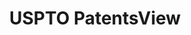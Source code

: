 ---
layout: default
bigquery: https://console.cloud.google.com/bigquery?p=patents-public-data&d=patentsview&page=dataset
citation: Attribution should be given to PatentsView for use, distribution, or derivative
  works.
code: https://github.com/CSSIP-AIR/PatentsView-Code-Snippets/
contributors: USPTO
cost: None
description: 'PatentsView includes US patent data including raw data (summaries, applications,
  pregrant applications), disambugations of inventors and assignees, and inventor
  gender estimates.  Also foreign priority data, # of figures and sheets, and government
  interest statements.'
documentation: https://patentsview.org/query/builder-faqs
last_edit: Mon, 04 Apr 2022 19:02:57 GMT
location: https://patentsview.org/
maintained_by: USPTO
record_creation_timestamp: 12/2/2020 17:20:46
schema_fields: '[''dependent'', ''rawinventor_id'', ''country_transformed'', ''application_id'',
  ''date'', ''latin_name'', ''uuid'', ''country'', ''filename'', ''disamb_inventor_id_20190820'',
  ''longitude'', ''assignee_id'', ''f371_date'', ''classification_value'', ''lname'',
  ''name'', ''level_two'', ''ipc_version_indicator'', ''male'', ''mainclass_id'',
  ''disamb_assignee_id_20190312'', ''disamb_inventor_id_20180528'', ''county'', ''latlong'',
  ''field_id'', ''num_claims'', ''num_sheets'', ''ipc_class'', ''exemplary'', ''group_id'',
  ''disamb_inventor_id_20171226'', ''_371_date'', ''field_title'', ''state_fips'',
  ''organization_id'', ''classification_level'', ''term_disclaimer'', ''main_group'',
  ''city'', ''id'', ''inventor_id'', ''level_three'', ''category_id'', ''publication_number'',
  ''category'', ''subgroup_id'', ''sector_title'', ''disamb_assignee_id_20190820'',
  ''classification_status'', ''withdrawn'', ''disamb_assignee_id_20200929'', ''disamb_assignee_id_20181127'',
  ''number'', ''term_grant'', ''disamb_assignee_id_20200630'', ''action_date'', ''doc_type'',
  ''disamb_inventor_id_20171003'', ''kind'', ''male_flag'', ''rawlocation_id'', ''subcategory_id'',
  ''variety'', ''disamb_inventor_id_20200929'', ''group'', ''title'', ''section_id'',
  ''rule_47'', ''attribution_status'', ''rawassignee_id'', ''series_code'', ''gi_statement'',
  ''disamb_inventor_id_20191008'', ''disamb_assignee_id_20200331'', ''classification_data_source'',
  ''type'', ''length'', ''citation_id'', ''rel_id'', ''disamb_inventor_id_20181127'',
  ''subgroup'', ''lawyer_id'', ''disamb_assignee_id_20191231'', ''relkind'', ''contract_award_number'',
  ''level_one'', ''county_fips'', ''text'', ''disamb_inventor_id_20191231'', ''state'',
  ''applicant_type'', ''num_figures'', ''subsection_id'', ''role'', ''disamb_inventor_id_20201229'',
  ''disamb_assignee_id_20191008'', ''sequence'', ''_102_date'', ''organization'',
  ''section'', ''status'', ''lapse_of_patent'', ''disamb_inventor_id_20200630'', ''subclass_id'',
  ''num'', ''f102_date'', ''disamb_inventor_id_20190312'', ''name_first'', ''disamb_inventor_id_20170307'',
  ''designation'', ''location_id'', ''doctype'', ''reldocno'', ''disamb_inventor_id_20200331'',
  ''deceased'', ''disclaimer_date'', ''abstract'', ''disamb_inventor_id_20170808'',
  ''name_last'', ''latitude'', ''subclass'', ''term_extension'', ''symbol_position'',
  ''fname'', ''patent_id'']'
shortname: patentsview
tags:
- disambiguation
- United States
- gender
terms_of_use: Creative Commons Attribution 4.0 International License.
timeframe: 1963-1999
title: USPTO PatentsView
uuid: cf1780b1-e265-4e49-8d1d-83b9cfe0fd9a
---